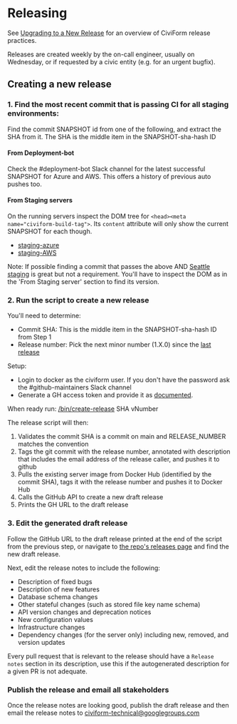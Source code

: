 # Releasing

See [Upgrading to a New Release](it-manual/sre-playbook/upgrading-to-a-new-release.md) for an overview of CiviForm release practices.

Releases are created weekly by the on-call engineer, usually on Wednesday, or if requested by a civic entity (e.g. for an urgent bugfix).

## Creating a new release

### 1. Find the most recent commit that is passing CI for all staging environments:

Find the commit SNAPSHOT id from one of the following, and extract the SHA from it. The SHA is the middle item in the SNAPSHOT-sha-hash ID

#### From Deployment-bot

Check the #deployment-bot Slack channel for the latest successful SNAPSHOT for Azure and AWS.  This offers a history of previous auto pushes too.

#### From Staging servers

On the running servers inspect the DOM tree for `<head><meta name="civiform-build-tag">`. Its `content` attribute will only show the current SNAPSHOT for each though.

* [staging-azure](https://staging-azure.civiform.dev/)
* [staging-AWS](https://staging-aws.civiform.dev/)


Note: If possible finding a commit that passes the above AND [Seattle staging](https://staging.seattle.civiform.com/) is great but not a requirement.  You'll have to inspect the DOM as in the 'From Staging server' section to find its version.

### 2. Run the script to create a new release

You'll need to determine:

* Commit SHA: This is the middle item in the SNAPSHOT-sha-hash ID from Step 1
* Release number: Pick the next minor number (1.X.0) since the [last release](https://github.com/civiform/civiform/releases)

Setup:
* Login to docker as the civiform user. If you don't have the password ask the #github-maintainers Slack channel
* Generate a GH access token and provide it as [documented](https://github.com/civiform/civiform/blob/main/bin/create-release#L14).

When ready run: [/bin/create-release](https://github.com/civiform/civiform/blob/main/bin/create-release) SHA vNumber

The release script will then:

1. Validates the commit SHA is a commit on main and RELEASE_NUMBER matches the convention
1. Tags the git commit with the release number, annotated with description that includes the email address of the release caller, and pushes it to github
1. Pulls the existing server image from Docker Hub (identified by the commit SHA), tags it with the release number and pushes it to Docker Hub
1. Calls the GitHub API to create a new draft release
1. Prints the GH URL to the draft release


### 3. Edit the generated draft release

Follow the GitHub URL to the draft release printed at the end of the script from the previous step, or navigate to [the repo's releases page](https://github.com/civiform/civiform/releases) and find the new draft release.

Next, edit the release notes to include the following:

- Description of fixed bugs
- Description of new features
- Database schema changes
- Other stateful changes (such as stored file key name schema)
- API version changes and deprecation notices
- New configuration values
- Infrastructure changes
- Dependency changes (for the server only) including new, removed, and version updates

Every pull request that is relevant to the release should have a `Release notes` section in its description, use this if the autogenerated description for a given PR is not adequate.

### Publish the release and email all stakeholders

Once the release notes are looking good, publish the draft release and then email the release notes to civiform-technical@googlegroups.com
